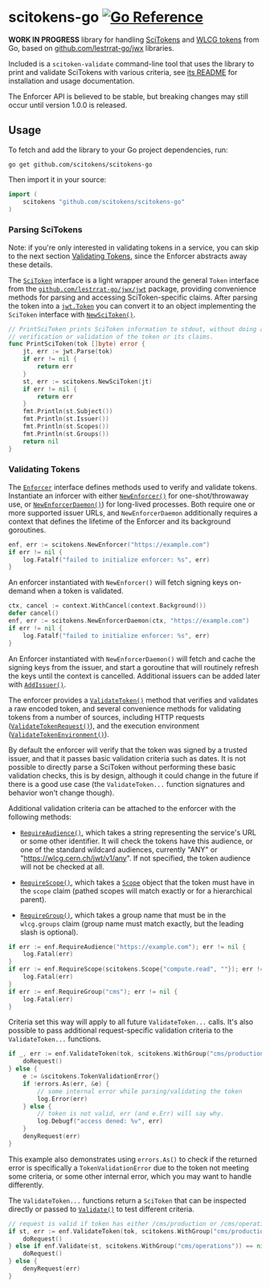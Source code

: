 # scitokens-go [![Go Reference](https://pkg.go.dev/badge/github.com/scitokens/scitokens-go.svg)](https://pkg.go.dev/github.com/scitokens/scitokens-go)

**WORK IN PROGRESS** library for handling [SciTokens](https://scitokens.org) and
[WLCG tokens](https://doi.org/10.5281/zenodo.3460258) from Go, based on
[github.com/lestrrat-go/jwx](https://github.com/lestrrat-go/jwx) libraries.

Included is a `scitoken-validate` command-line tool that uses the library to
print and validate SciTokens with various criteria, see [its
README](https://github.com/scitokens/scitokens-go/tree/master/cmd/scitoken-validate)
for installation and usage documentation.

The Enforcer API is believed to be stable, but breaking changes may still occur
until version 1.0.0 is released. 

## Usage

To fetch and add the library to your Go project dependencies, run:

    go get github.com/scitokens/scitokens-go

Then import it in your source:

``` go
import (
	scitokens "github.com/scitokens/scitokens-go"
)
```

### Parsing SciTokens

Note: if you're only interested in validating tokens in a service, you can skip
to the next section [Validating Tokens](#validating-tokens), since the Enforcer
abstracts away these details.

The [`SciToken`](https://pkg.go.dev/github.com/scitokens/scitokens-go#SciToken)
interface is a light wrapper around the general `Token` interface from the
[`github.com/lestrrat-go/jwx/jwt`](https://pkg.go.dev/github.com/lestrrat-go/jwx/jwt)
package, providing convenience methods for parsing and accessing
SciToken-specific claims. After parsing the token into a
[`jwt.Token`](https://pkg.go.dev/github.com/lestrrat-go/jwx/jwt#Token) you can
convert it to an object implementing the `SciToken` interface with
[`NewSciToken()`](https://pkg.go.dev/github.com/scitokens/scitokens-go#NewSciToken).

``` go
// PrintSciToken prints SciToken information to stdout, without doing any
// verification or validation of the token or its claims.
func PrintSciToken(tok []byte) error {
	jt, err := jwt.Parse(tok)
	if err != nil {
		return err
	}
	st, err := scitokens.NewSciToken(jt)
	if err != nil {
		return err
	}
	fmt.Println(st.Subject())
	fmt.Println(st.Issuer())
	fmt.Println(st.Scopes())
	fmt.Println(st.Groups())
	return nil
}
```

### Validating Tokens

The [`Enforcer`](https://pkg.go.dev/github.com/scitokens/scitokens-go#Enforcer)
interface defines methods used to verify and validate tokens. Instantiate an
inforcer with either
[`NewEnforcer()`](https://pkg.go.dev/github.com/scitokens/scitokens-go#NewEnforcer)
for one-shot/throwaway use, or
[`NewEnforcerDaemon()`](https://pkg.go.dev/github.com/scitokens/scitokens-go#NewEnforcerDaemon))
for long-lived processes. Both require one or more supported issuer URLs, and
`NewEnforcerDaemon` additionally requires a context that defines the lifetime of
the Enforcer and its background goroutines.

``` go
enf, err := scitokens.NewEnforcer("https://example.com")
if err != nil {
	log.Fatalf("failed to initialize enforcer: %s", err)
}
```

An enforcer instantiated with `NewEnforcer()` will fetch signing keys on-demand
when a token is validated.

``` go
ctx, cancel := context.WithCancel(context.Background())
defer cancel()
enf, err := scitokens.NewEnforcerDaemon(ctx, "https://example.com")
if err != nil {
	log.Fatalf("failed to initialize enforcer: %s", err)
}
```

An Enforcer instantiated with `NewEnforcerDaemon()` will fetch and cache the
signing keys from the issuer, and start a goroutine that will routinely refresh
the keys until the context is cancelled. Additional issuers can be added later
with
[`AddIssuer()`](https://pkg.go.dev/github.com/scitokens/scitokens-go#Enforcer.AddIssuer).

The enforcer provides a
[`ValidateToken()`](https://pkg.go.dev/github.com/scitokens/scitokens-go#Enforcer.ValidateToken)
method that verifies and validates a raw encoded token, and several convenience
methods for validating tokens from a number of sources, including HTTP requests
([`ValidateTokenRequest()`](https://pkg.go.dev/github.com/scitokens/scitokens-go#Enforcer.ValidateTokenRequest)),
and the execution environment
([`ValidateTokenEnvironment()`](https://pkg.go.dev/github.com/scitokens/scitokens-go#Enforcer.ValidateTokenEnvironment)).

By default the enforcer will verify that the token was signed by a trusted
issuer, and that it passes basic validation criteria such as dates. It is not
possible to directly parse a SciToken without performing these basic validation
checks, this is by design, although it could change in the future if there is a
good use case (the `ValidateToken...` function signatures and behavior won't
change though).

Additional validation criteria can be attached to the enforcer with the following methods:

* [`RequireAudience()`](https://pkg.go.dev/github.com/scitokens/scitokens-go#Enforcer.RequireAudience),
  which takes a string representing the service's URL or some other identifier.
  It will check the tokens have this audience, or one of the standard wildcard
  audiences, currently "ANY" or "https://wlcg.cern.ch/jwt/v1/any". If not
  specified, the token audience will not be checked at all.

* [`RequireScope()`](https://pkg.go.dev/github.com/scitokens/scitokens-go#Enforcer.RequireScope),
  which takes a
  [`Scope`](https://pkg.go.dev/github.com/scitokens/scitokens-go#Scope) object
  that the token must have in the `scope` claim (pathed scopes will match
  exactly or for a hierarchical parent).

* [`RequireGroup()`](https://pkg.go.dev/github.com/scitokens/scitokens-go#Enforcer.RequireGroup),
  which takes a group name that must be in the `wlcg.groups` claim (group name
  must match exactly, but the leading slash is optional).

``` go
if err := enf.RequireAudience("https://example.com"); err != nil {
	log.Fatal(err)
}
if err := enf.RequireScope(scitokens.Scope{"compute.read", ""}); err != nil {
	log.Fatal(err)
}
if err := enf.RequireGroup("cms"); err != nil {
	log.Fatal(err)
}
```

Criteria set this way will apply to all future `ValidateToken...` calls. It's
also possible to pass additional request-specific validation criteria to the
`ValidateToken...` functions.

``` go
if _, err := enf.ValidateToken(tok, scitokens.WithGroup("cms/production")); err == nil {
	doRequest()
} else {
	e := &scitokens.TokenValidationError{}
	if !errors.As(err, &e) {
		// some internal error while parsing/validating the token
		log.Error(err)
	} else {
		// token is not valid, err (and e.Err) will say why.
		log.Debugf("access dened: %v", err)
	}
	denyRequest(err)
}
```

This example also demonstrates using `errors.As()` to check if the returned
error is specifically a `TokenValidationError` due to the token not meeting some
criteria, or some other internal error, which you may want to handle
differently.

The `ValidateToken...` functions return a `SciToken` that can be inspected
directly or passed to
[`Validate()`](https://pkg.go.dev/github.com/scitokens/scitokens-go#Enforcer.Validate)
to test different criteria.

``` go
// request is valid if token has either /cms/production or /cms/operations group
if st, err := enf.ValidateToken(tok, scitokens.WithGroup("cms/production")); err == nil {
	doRequest()
} else if enf.Validate(st, scitokens.WithGroup("cms/operations")) == nil {
	doRequest()
} else {
	denyRequest(err)
}
```
